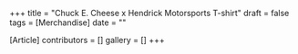 +++
title = "Chuck E. Cheese x Hendrick Motorsports T-shirt"
draft = false
tags = [Merchandise]
date = ""

[Article]
contributors = []
gallery = []
+++